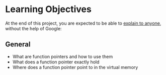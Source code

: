 # Learning Objectives
At the end of this project, you are expected to be able to [explain to anyone](https://fs.blog/feynman-learning-technique/), without the help of Google:


## General
- What are function pointers and how to use them
- What does a function pointer exactly hold
- Where does a function pointer point to in the virtual memory